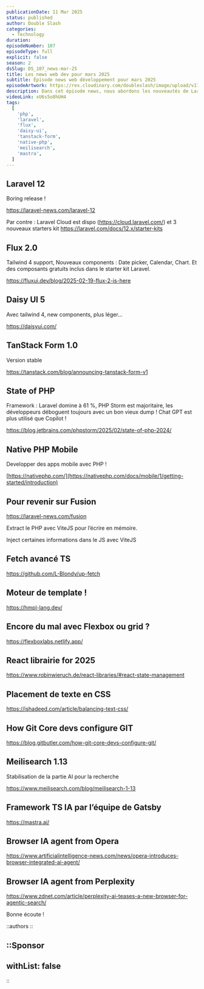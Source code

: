 ```yaml
---
publicationDate: 11 Mar 2025
status: published
author: Double Slash
categories:
  - Technology
duration:
episodeNumber: 107
episodeType: full
explicit: false
season: 2
dsSlug: DS_107_news-mar-25
title: Les news web dev pour mars 2025
subtitle: Épisode news web développement pour mars 2025
episodeArtwork: https://res.cloudinary.com/doubleslash/image/upload/v1741554897/episode/ART_107_cv2k4n.png
description: Dans cet épisode news, nous abordons les nouveautés de Laravel 12, Flux 2.0, Daisy UI 5 et TanStack Form 1.0 tout en revenant sur le State of PHP et l'arrivée de Native PHP pour les applications mobiles. Nous passons en revue Fusion, explorons diverses bibliothèques ainsi que Fetch avancé TS et HMPL, le moteur de templates, tout en présentant un outil dédié à la révision de Flexbox via Flexboxlabs. Nous traitons également d'articles sur React, une librairie pour 2025, le placement de texte en CSS et la configuration de GIT par les développeurs du core Git, sans oublier les actualités en intelligence artificielle avec Meilisearch 1.13, Mastra, le Framework TS IA conçu par l’équipe de Gatsby ainsi que les agents IA intégrés aux navigateurs d'Opera et de Perplexity.
videoLink: xU6s5o8hUH4
tags:
  [
    'php',
    'laravel',
    'flux',
    'daisy-ui',
    'tanstack-form',
    'native-php',
    'meilisearch',
    'mastra',
  ]
---
```


## Laravel 12

Boring release !

https://laravel-news.com/laravel-12

Par contre : Laravel Cloud est dispo (https://cloud.laravel.com/) et 3 nouveaux starters kit
https://laravel.com/docs/12.x/starter-kits

## Flux 2.0

Tailwind 4 support, Nouveaux components : Date picker, Calendar, Chart.
Et des composants gratuits inclus dans le starter kit Laravel.

https://fluxui.dev/blog/2025-02-19-flux-2-is-here

## Daisy UI 5

Avec tailwind 4, new components, plus léger…

https://daisyui.com/

## TanStack Form 1.0

Version stable

https://tanstack.com/blog/announcing-tanstack-form-v1

## State of PHP

Framework : Laravel domine à 61 %, PHP Storm est majoritaire, les développeurs déboguent toujours avec un bon vieux dump ! Chat GPT est plus utilisé que Copilot !

https://blog.jetbrains.com/phpstorm/2025/02/state-of-php-2024/

## Native PHP Mobile

Developper des apps mobile avec PHP !

[https://nativephp.com/](https://nativephp.com/docs/mobile/1/getting-started/introduction)

## Pour revenir sur Fusion

https://laravel-news.com/fusion

Extract le PHP avec ViteJS pour l’écrire en mémoire.

Inject certaines informations dans le JS avec ViteJS

## Fetch avancé TS

https://github.com/L-Blondy/up-fetch

## Moteur de template !

https://hmpl-lang.dev/

## Encore du mal avec Flexbox ou grid ?

https://flexboxlabs.netlify.app/

## React librairie for 2025

https://www.robinwieruch.de/react-libraries/#react-state-management

## Placement de texte en CSS

https://ishadeed.com/article/balancing-text-css/

## How Git Core devs configure GIT

https://blog.gitbutler.com/how-git-core-devs-configure-git/

## Meilisearch 1.13

Stabilisation de la partie AI pour la recherche

https://www.meilisearch.com/blog/meilisearch-1-13

## Framework TS IA par l’équipe de Gatsby

https://mastra.ai/

## Browser IA agent from Opera

https://www.artificialintelligence-news.com/news/opera-introduces-browser-integrated-ai-agent/

## Browser IA agent from Perplexity

https://www.zdnet.com/article/perplexity-ai-teases-a-new-browser-for-agentic-search/

Bonne écoute !

::authors
::

::Sponsor
---
withList: false
---
::
